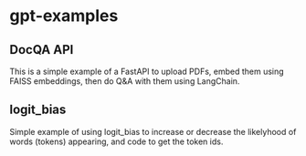 # gpt-examples


## DocQA API
This is a simple example of a FastAPI to upload PDFs, embed them using FAISS embeddings, then do Q&A with them using LangChain.

## logit_bias

Simple example of using logit_bias to increase or decrease the likelyhood of words (tokens) appearing, and code to get the token ids.
